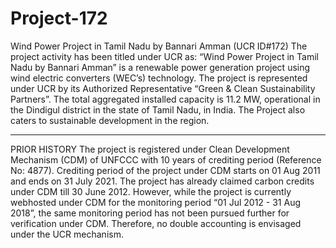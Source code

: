 # Project-172
Wind Power Project in Tamil Nadu by Bannari Amman (UCR ID#172)
The project activity has been titled under UCR as: “Wind Power Project in Tamil Nadu by Bannari Amman” is a renewable power generation project using wind electric converters (WEC’s) technology. The project is represented under UCR by its Authorized Representative “Green & Clean Sustainability Partners”. The total aggregated installed capacity is 11.2 MW, operational in the Dindigul district in the state of Tamil Nadu, in India. The Project also caters to sustainable development in the region.
_______________
PRIOR HISTORY
The project is registered under Clean Development Mechanism (CDM) of UNFCCC with 10 years of crediting period (Reference No: 4877). Crediting period of the project under CDM starts on 01 Aug 2011 and ends on 31 July 2021. The project has already claimed carbon credits under CDM till 30 June 2012.  However, while the project is currently webhosted under CDM for the monitoring period “01 Jul 2012 - 31 Aug 2018”, the same monitoring period has not been pursued further for verification under CDM. Therefore, no double accounting is envisaged under the UCR mechanism.
